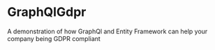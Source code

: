 # GraphQlGdpr
A demonstration of how GraphQl and Entity Framework can help your company being GDPR compliant
